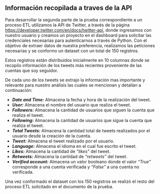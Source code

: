 ## Información recopilada a traves de la API

Para desarrollar la segunda parte de la prueba correspondiente a un proceso ETL utilizamos la API de Twitter, a través de la página https://developer.twitter.com/en/docs/twitter-api, donde ingresamos con nuestro usuario y creamos un proyecto en el dashboard para solicitar las credenciales necesarias para autenticarnos a través de Python. Con el objetivo de extraer datos de nuestra preferencia, realizamos las peticiones necesarias y se conformo un dataset con un total de 150 registros.

Estos registros están distribuidos inicialmente en 10 columnas donde se recopilo información de los tweets más recientes proveniente de las cuentas que soy seguidor.

De cada uno de los tweets se extrajo la información mas importante y relevante para nuestro análisis las cuales se mencionan y detallan a continuación:

- ***Date and Time:*** Almacena la fecha y hora de la realización del tweet.
- ***User:*** Almacena el nombre del usuario que realiza el tweet.
- ***Followers:*** Almacena la cantidad de usuarios que siguen la cuenta que realiza el tweet.
- ***Following:*** Almacena la cantidad de usuarios que sigue la cuenta que realiza el tweet.
- ***Total Tweets:*** Almacena la cantidad total de tweets realizados por el usuario desde la creación de la cuenta.
- ***Tweet:*** Almacena el tweet realizado por el usuario.
- ***Language:*** Almacena el idioma en el cual fue escrito el tweet.
- ***Likes:*** Almacena la cantidad de *“likes”* del tweet.
- ***Retweets:*** Almacena la cantidad de *“retweets”* del tweet.
- ***Verified account:*** Almacena un valor booleano donde el valor *“True”* corresponde a una cuenta verificada y *“False”* a una cuenta no verificada.

Una vez conformado el dataset con los 150 registros se realizó el resto del proceso ETL solicitado en el documento de la prueba.

